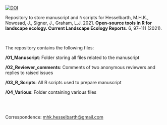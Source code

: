 [![DOI](https://img.shields.io/badge/DOI-10.1007/s40823-021-00067-y-blue)](https://doi.org/10.1007/s40823-021-00067-y)

Repository to store manuscript and `R` scripts for Hesselbarth, M.H.K., Nowosad, J., Signer, J., Graham, L.J. 2021. **Open-source tools in R for landscape ecology. Current Landscape Ecology Reports**. 6, 97–111 (2021).

<br/>

The repository contains the following files:

**/01_Manuscript**: Folder storing all files related to the manuscript

**/02_Reviewer_comments**: Comments of two anonymous reviewers and replies to raised issues

**/03_R_Scripts**: All R scripts used to prepare manuscript

**/04_Various**: Folder containing various files

<br/>
<br/>

Correspondence:
mhk.hesselbarth@gmail.com
